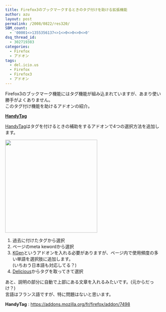 ```yaml
---
title: Firefox3のブックマークするときのタグ付けを助ける拡張機能
author: azu
layout: post
permalink: /2008/0822/res320/
SBM_count:
  - '00001<>1355356137<>1<>0<>0<>0<>0'
dsq_thread_id:
  - 302719383
categories:
  - Firefox
  - アドオン
tags:
  - del.icio.us
  - Firefox
  - Firefox3
  - アドオン
---
```

Firefox3のブックマーク機能にはタグ機能が組み込まれていますが、あまり使い勝手がよくありません。  
このタグ付け機能を助けるアドオンの紹介。

**[HandyTag][1]**

[HandyTag][1]はタグを付けるときの補助をするアドオンで4つの選択方法を追加します。

[<img class="alignnone size-medium wp-image-321" title="cap019" src="http://efcl.info/wp-content/uploads/2008/08/cap019-296x300.png" alt="" width="296" height="300" />][2]

1.  過去に付けたタグから選択
2.  ページのmeta kewordから選択
3.  [KGen][3]というアドオンを入れる必要がありますが、ページ内で使用頻度の多い単語を選択肢に追加します。  
    (いちおう日本語も対応してる？)
4.  [Delicious][4]からタグを取ってきて選択

あと、説明の部分に自動で上部にある文章を入れるみたいです。(元からだっけ？)  
言語はフランス語ですが、特に問題はないと思います。

**HandyTag**
:   <https://addons.mozilla.org/fr/firefox/addon/7498>

 [1]: https://addons.mozilla.org/fr/firefox/addon/7498
 [2]: http://efcl.info/wp-content/uploads/2008/08/cap019.png
 [3]: https://addons.mozilla.org/en-US/firefox/addon/4788
 [4]: http://delicious.com/